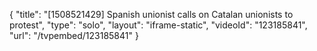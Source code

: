 {
    "title": "[1508521429] Spanish unionist calls on Catalan unionists to protest",
    "type": "solo",
    "layout": "iframe-static",
    "videoId": "123185841",
    "url": "\/tvpembed\/123185841"
}